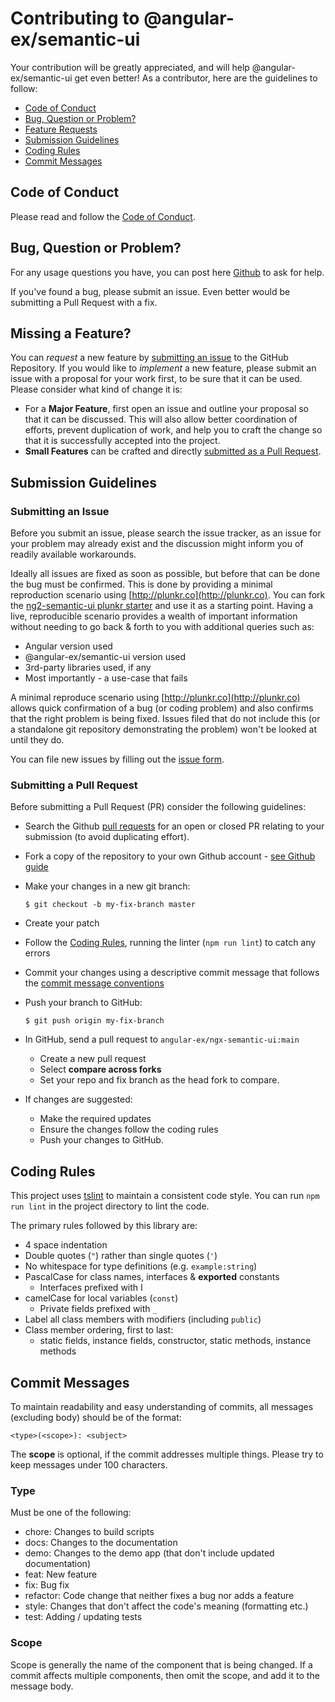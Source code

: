 # Contributing to @angular-ex/semantic-ui

Your contribution will be greatly appreciated, and will help @angular-ex/semantic-ui get even better! As a contributor, here are the guidelines to follow:

* [Code of Conduct](#code-of-conduct)
* [Bug, Question or Problem?](#bug-question-or-problem)
* [Feature Requests](#missing-a-feature)
* [Submission Guidelines](#submission-guidelines)
* [Coding Rules](#coding-rules)
* [Commit Messages](#commit-messages)

## Code of Conduct

Please read and follow the [Code of Conduct](https://github.com/angular-ex/ngx-semantic-ui/blob/master/CODE_OF_CONDUCT.md).

## Bug, Question or Problem?

For any usage questions you have, you can post here [Github](https://github.com/angular-ex/ngx-semantic-ui/issues) to ask for help.

If you've found a bug, please submit an issue. Even better would be submitting a Pull Request with a fix.

## Missing a Feature?

You can *request* a new feature by [submitting an issue](#submitting-an-issue) to the GitHub
Repository. If you would like to *implement* a new feature, please submit an issue with
a proposal for your work first, to be sure that it can be used.
Please consider what kind of change it is:

* For a **Major Feature**, first open an issue and outline your proposal so that it can be
discussed. This will also allow better coordination of efforts, prevent duplication of work,
and help you to craft the change so that it is successfully accepted into the project.
* **Small Features** can be crafted and directly [submitted as a Pull Request](#submitting-a-pull-request).

## Submission Guidelines

### Submitting an Issue

Before you submit an issue, please search the issue tracker, as an issue for your problem may already exist and the discussion might inform you of readily available workarounds.

Ideally all issues are fixed as soon as possible, but before that can be done the bug must be confirmed. This is done by providing a minimal reproduction scenario using [http://plunkr.co](http://plunkr.co). You can fork the [ng2-semantic-ui plunkr starter](http://plnkr.co/edit/SJMMMS8wQkwdX1HeMqiH?p=preview) and use it as a starting point. Having a live, reproducible scenario provides a wealth of important information without needing to go back & forth to you with additional queries such as:

* Angular version used
* @angular-ex/semantic-ui version used
* 3rd-party libraries used, if any
* Most importantly - a use-case that fails

A minimal reproduce scenario using [http://plunkr.co](http://plunkr.co) allows quick confirmation of a bug (or coding problem) and also confirms that the right problem is being fixed. Issues filed that do not include this (or a standalone git repository demonstrating the problem) won't be looked at until they do.

You can file new issues by filling out the [issue form](https://github.com/angular-ex/ngx-semantic-ui/issues/new).

### Submitting a Pull Request

Before submitting a Pull Request (PR) consider the following guidelines:

* Search the Github [pull requests](https://github.com/angular-ex/ngx-semantic-ui/pulls) for an open or closed PR relating to your submission (to avoid duplicating effort).

* Fork a copy of the repository to your own Github account - [see Github guide](https://help.github.com/articles/working-with-forks/)

* Make your changes in a new git branch:

    ```shell
    $ git checkout -b my-fix-branch master
    ```

* Create your patch

* Follow the [Coding Rules](#coding-rules), running the linter (`npm run lint`) to catch any errors

* Commit your changes using a descriptive commit message that follows the [commit message conventions](#commit-messages)

* Push your branch to GitHub:

    ```shell
    $ git push origin my-fix-branch
    ```

* In GitHub, send a pull request to `angular-ex/ngx-semantic-ui:main`
  - Create a new pull request
  - Select **compare across forks**
  - Set your repo and fix branch as the head fork to compare.

* If changes are suggested:
  - Make the required updates
  - Ensure the changes follow the coding rules
  - Push your changes to GitHub.

## Coding Rules

This project uses [tslint](https://palantir.github.io/tslint/) to maintain a consistent code style. You can run `npm run lint` in the project directory to lint the code.

The primary rules followed by this library are:

* 4 space indentation
* Double quotes (`"`) rather than single quotes (`'`)
* No whitespace for type definitions (e.g. `example:string`)
* PascalCase for class names, interfaces & **exported** constants
  - Interfaces prefixed with I
* camelCase for local variables (`const`)
  - Private fields prefixed with `_`
* Label all class members with modifiers (including `public`)
* Class member ordering, first to last:
  - static fields, instance fields, constructor, static methods, instance methods

## Commit Messages

To maintain readability and easy understanding of commits, all messages (excluding body) should be of the format:

```
<type>(<scope>): <subject>
```

The **scope** is optional, if the commit addresses multiple things. Please try to keep messages under 100 characters.

### Type

Must be one of the following:

* chore: Changes to build scripts
* docs: Changes to the documentation
* demo: Changes to the demo app (that don't include updated documentation)
* feat: New feature
* fix: Bug fix
* refactor: Code change that neither fixes a bug nor adds a feature
* style: Changes that don't affect the code's meaning (formatting etc.)
* test: Adding / updating tests

### Scope

Scope is generally the name of the component that is being changed. If a commit affects multiple components, then omit the scope, and add it to the message body.
